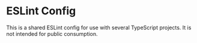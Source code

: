 # ESLint Config

This is a shared ESLint config for use with several TypeScript projects. It is not intended for public consumption.
